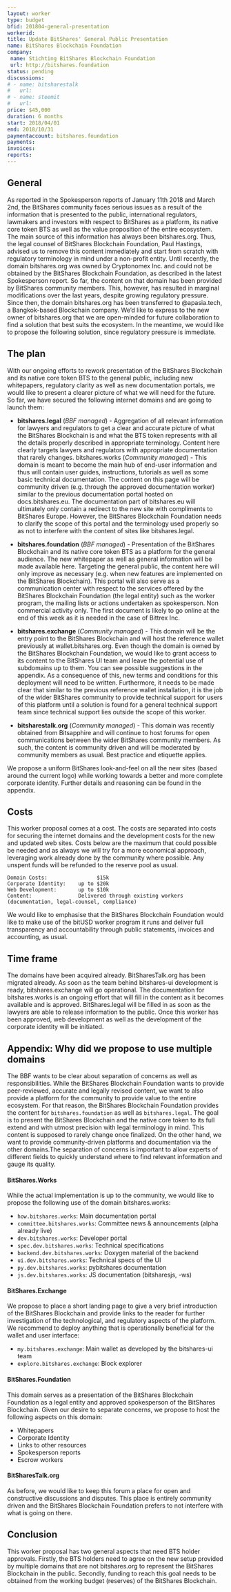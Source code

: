 ```yaml
---
layout: worker
type: budget
bfid: 201804-general-presentation
workerid:
title: Update BitShares' General Public Presentation
name: BitShares Blockchain Foundation
company:
 name: Stichting BitShares Blockchain Foundation
 url: http://bitshares.foundation
status: pending
discussions:
# - name: bitsharestalk
#   url:
# - name: steemit
#   url:
price: $45,000
duration: 6 months
start: 2018/04/01
end: 2018/10/31
paymentaccount: bitshares.foundation
payments:
invoices:
reports:
---
```


## General
As reported in the Spokesperson reports of January 11th 2018 and  March
2nd, the BitShares community faces serious issues as a result of the
information that is presented to the public, international regulators,
lawmakers and investors with respect to BitShares as a platform, its
native core token BTS as well as the value proposition of the entire
ecosystem. The main source of this information has always been
bitshares.org. Thus, the legal counsel of BitShares Blockchain
Foundation, Paul Hastings, advised us to remove this content immediately
and start from scratch with regulatory terminology in mind under a
non-profit entity. Until recently, the domain bitshares.org was owned by
Cryptonomex Inc. and could not be obtained by the BitShares Blockchain
Foundation, as described in the latest Spokesperson report. So far, the
content on that domain has been provided by BitShares community members.
This, however, has resulted in marginal modifications over the last
years, despite growing regulatory pressure. Since then, the domain
bitshares.org has been transferred to @apasia.tech, a Bangkok-based
Blockchain company. We’d like to express to the new owner of
bitshares.org that we are open-minded for future collaboration to find a
solution that best suits the ecosystem. In the meantime, we would like
to propose the following solution, since regulatory pressure is
immediate.

## The plan
With our ongoing efforts to rework presentation of the BitShares
Blockchain and its native core token BTS to the general public,
including new whitepapers, regulatory clarity as well as new
documentation portals, we would like to present a clearer picture of
what we will need for the future. So far, we have secured the following
internet domains and are going to launch them:

* **bitshares.legal** (*BBF managed*) - Aggregation of all relevant
  information for lawyers and regulators to get a clear and accurate
  picture of what the BitShares Blockchain is and what the BTS token
  represents with all the details properly described in appropriate
  terminology. Content here clearly targets lawyers and regulators with
  appropriate documentation that rarely changes.  bitshares.works
  (*Community managed*) - This domain is meant to become the main hub of
  end-user information and thus will contain user guides, instructions,
  tutorials as well as some basic technical documentation. The content on
  this page will be community driven (e.g. through the approved
  documentation worker) similar to the previous documentation portal
  hosted on docs.bitshares.eu. The documentation part of bitshares.eu will
  ultimately only contain a redirect to the new site with compliments to
  BitShares Europe. However, the BitShares Blockchain Foundation needs to
  clarify the scope of this portal and the terminology used properly so as
  not to interfere with the content of sites like bitshares.legal.

* **bitshares.foundation** (*BBF managed*) - Presentation of the
  BitShares Blockchain and its native core token BTS as a platform for
  the general audience. The new whitepaper as well as general information
  will be made available here. Targeting the general public, the content
  here will only improve as necessary (e.g. when new features are
  implemented on the BitShares Blockchain). This portal will also serve as
  a communication center with respect to the services offered by the
  BitShares Blockchain Foundation (the legal entity) such as the worker
  program, the mailing lists or actions undertaken as spokesperson. Non
  commercial activity only. The first document is likely to go online at
  the end of this week as it is needed in the case of Bittrex Inc.

* **bitshares.exchange**  (*Community managed*) - This domain will be
  the entry point to the BitShares Blockchain and will host the
  reference wallet previously at wallet.bitshares.org. Even though the
  domain is owned by the BitShares Blockchain Foundation, we would like to
  grant access to its content to the BitShares UI team and leave the
  potential use of subdomains up to them. You can see possible suggestions
  in the appendix. As a consequence of this, new terms and conditions for
  this deployment will need to be written. Furthermore, it needs to be
  made clear that similar to the previous reference wallet installation,
  it is the job of the wider BitShares community to provide technical
  support for users of this platform until a solution is found for a
  general technical support team since technical support lies outside the
  scope of this worker.

* **bitsharestalk.org** (*Community managed*) - This domain was recently
  obtained from Bitsapphire and will continue to host forums for open
  communications between the wider BitShares community members. As such,
  the content is community driven and will be moderated by community
  members as usual. Best practice and etiquette applies.

We propose a uniform BitShares look-and-feel on all the new sites (based
around the current logo) while working towards a better and more
complete corporate identity. Further details and reasoning can be found
in the appendix.

## Costs
This worker proposal comes at a cost. The costs are separated into costs
for securing the internet domains and the development costs for the new
and updated web sites. Costs below are the maximum that could possible
be needed and as always we will try for a more economical approach,
leveraging work already done by the community where possible. Any
unspent funds will be refunded to the reserve pool as usual.

```
Domain Costs:                $15k
Corporate Identity:    up to $20k
Web Development:       up to $10k
Content:               Delivered through existing workers (documentation, legal-counsel, compliance)
```

We would like to emphasise that the BitShares Blockchain Foundation
would like to make use of the bitUSD worker program it runs and deliver
full transparency and accountability through public statements, invoices
and accounting, as usual.

## Time frame
The domains have been acquired already. BitSharesTalk.org has been
migrated already. As soon as the team behind bitshares-ui development is
ready, bitshares.exchange will go operational. The documentation for
bitshares.works is an ongoing effort that will fill in the content as it
becomes available and is approved. BitShares.legal will be filled in as
soon as the lawyers are able to release information to the public. Once
this worker has been approved, web development as well as the
development of the corporate identity will be initiated.

## Appendix: Why did we propose to use multiple domains
The BBF wants to be clear about separation of concerns as well as
responsibilities. While the BitShares Blockchain Foundation wants to
provide peer-reviewed, accurate and legally revised content, we want to
also provide a platform for the community to provide value to the entire
ecosystem. For that reason, the BitShares Blockchain Foundation provides
the content for `bitshares.foundation` as well as `bitshares.legal`. The
goal is to present the BitShares Blockchain and the native core token to
its full extend and with utmost precision with legal terminology in
mind. This content is supposed to rarely change once finalized. On the
other hand, we want to provide community-driven platforms and
documentation via the other domains.The separation of concerns is
important to allow experts of different fields to quickly understand
where to find relevant information and gauge its quality.

#### BitShares.Works
While the actual implementation is up to the community, we would like to
propose the following use of the domain bitshares.works:

* `how.bitshares.works`: Main documentation portal
* `committee.bitshares.works`: Committee news & announcements (alpha already live)
* `dev.bitshares.works`: Developer portal
* `spec.dev.bitshares.works`: Technical specifications
* `backend.dev.bitshares.works`: Doxygen material of the backend
* `ui.dev.bitshares.works`: Technical specs of the UI
* `py.dev.bitshares.works`: pybitshares documentation
* `js.dev.bitshares.works`: JS documentation (bitsharesjs, -ws)

#### BitShares.Exchange
We propose to place a short landing page to give a very brief
introduction of the BitShares Blockchain and provide links to the reader
for further investigation of the technological, and regulatory aspects
of the platform. We recommend to deploy anything that is operationally
beneficial for the wallet and user interface:

* `my.bitshares.exchange`: Main wallet as developed by the bitshares-ui team
* `explore.bitshares.exchange`: Block explorer

#### BitShares.Foundation
This domain serves as a presentation of the BitShares Blockchain
Foundation as a legal entity and approved spokesperson of the BitShares
Blockchain. Given our desire to separate concerns, we propose to host
the following aspects on this domain:

 * Whitepapers
 * Corporate Identity
 * Links to other resources
 * Spokesperson reports
 * Escrow workers

#### BitSharesTalk.org
As before, we would like to keep this forum a place for open and
constructive discussions and disputes. This place is entirely community
driven and the BitShares Blockchain Foundation prefers to not interfere
with what is going on there.

## Conclusion
This worker proposal has two general aspects that need BTS holder
approvals. Firstly, the BTS holders need to agree on the new setup
provided by multiple domains that are not bitshares.org to represent the
BitShares Blockchain in the public. Secondly, funding to reach this goal
needs to be obtained from the working budget (reserves) of the BitShares
Blockchain.
